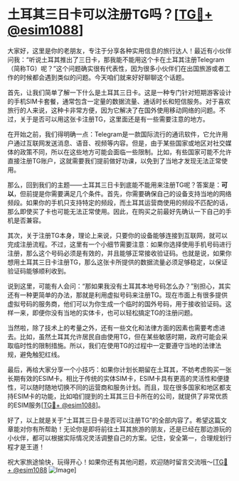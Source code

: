 # 土耳其三日卡可以注册TG吗？[[TG💪+ @esim1088](https://t.me/s/esim1088)]

大家好，这里是你的老朋友，专注于分享各种实用信息的旅行达人！最近有小伙伴问我：“听说土耳其推出了三日卡，那我能不能用这个卡在土耳其注册Telegram（简称TG）呢？”这个问题确实很有代表性，因为很多小伙伴们在出国旅游或者工作的时候都会遇到类似的问题。今天咱们就来好好聊聊这个话题。

首先，让我们简单了解一下什么是土耳其三日卡。这是一种专门针对短期游客设计的手机SIM卡套餐，通常包含一定量的数据流量、通话时长和短信服务。对于喜欢旅行的人来说，这种卡非常方便，因为它解决了在国外使用移动网络的问题。不过，关于是否可以用这张卡注册TG，这里面还是有一些需要注意的地方。

在开始之前，我们得明确一点：Telegram是一款国际流行的通讯软件，它允许用户通过互联网发送消息、语音、视频等内容。但是，由于某些国家或地区对社交媒体的政策不同，所以在这些地方可能会面临一些限制。比如，有些国家可能不允许直接注册TG账户，这就需要我们提前做好功课，以免到了当地才发现无法正常使用。

那么，回到我们的主题——土耳其三日卡到底能不能用来注册TG呢？答案是：**可以**，但前提是你需要满足几个条件。首先，你需要确保自己的设备支持当地的网络频段。如果你的手机只支持特定的频段，而土耳其运营商使用的频段不匹配的话，那么即使买了卡也可能无法正常使用。因此，在购买之前最好先确认一下自己的手机是否兼容。

其次，关于注册TG本身，理论上来说，只要你的设备能够连接到互联网，就可以完成注册流程。不过，这里有一个小细节需要注意：如果你选择使用手机号码进行注册，那么这个号码必须是有效的，并且能够正常接收验证码。也就是说，如果你想用土耳其三日卡注册TG，那么这张卡所提供的数据流量必须足够稳定，以保证验证码能够顺利收到。

说到这里，可能有人会问：“那如果我没有土耳其本地号码怎么办？”别担心，其实还有一种更简单的办法，那就是利用虚拟号码来注册TG。现在市面上有很多提供虚拟号码的服务商，他们可以为你生成一个临时的国外号码，用于接收验证码。这样一来，即便你没有当地的实体卡，也可以轻松搞定TG的注册问题。

当然啦，除了技术上的考量之外，还有一些文化和法律方面的因素也需要考虑进去。比如，虽然土耳其允许居民自由使用TG，但在某些敏感时期，政府可能会采取临时性的限制措施。所以，我们在使用TG的过程中一定要遵守当地的法律法规，避免触犯红线。

最后，再给大家分享一个小技巧：如果你计划长期留在土耳其，不妨考虑购买一张长期有效的ESIM卡。相比于传统的实体SIM卡，ESIM卡具有更高的灵活性和便捷性，可以随时随地切换不同的运营商和服务计划。而且，现在很多国家和地区都支持ESIM卡的功能，比如咱们提到的土耳其三日卡所在的公司，就提供了非常优质的ESIM服务[[TG💪+ @esim1088](https://t.me/s/esim1088)]。

好了，以上就是关于“土耳其三日卡是否可以注册TG”的全部内容了。希望这篇文章能对你有所帮助！无论你是即将前往土耳其旅游的朋友，还是已经在那边游玩的小伙伴，都可以根据实际情况灵活调整自己的方案。记住，安全第一，合理规划行程才是王道！

祝大家旅途愉快，玩得开心！如果你还有其他问题，欢迎随时留言交流哦～[[TG💪+ @esim1088](https://t.me/s/esim1088) ![Image](https://i.postimg.cc/4NQfJmqS/Snipaste-2025-05-13-00-14-12.png)]